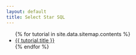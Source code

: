 ```yaml
---
layout: default
title: Select Star SQL
---
```

<div id="nav">
  <ul class="siblinks">
    {% for tutorial in site.data.sitemap.contents %}
    <li><a href="{{ tutorial.url }}">{{ tutorial.title }}</a></li>
    {% endfor %}
  </ul>
</div>
